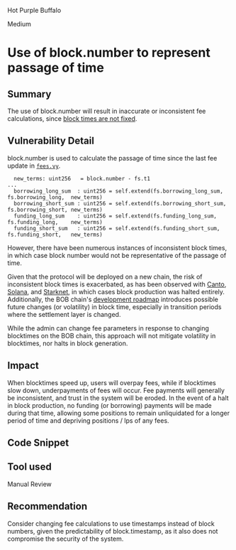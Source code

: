 Hot Purple Buffalo

Medium

# Use of block.number to represent passage of time

## Summary
The use of block.number will result in inaccurate or inconsistent fee calculations, since [block times are not fixed](https://etherscan.io/chart/blocktime).

## Vulnerability Detail
block.number is used to calculate the passage of time since the last fee update in [`fees.vy`](https://github.com/sherlock-audit/2024-08-velar-artha/blob/main/gl-sherlock/contracts/fees.vy#L147).

```solidity
  new_terms: uint256   = block.number - fs.t1
... 
  borrowing_long_sum  : uint256 = self.extend(fs.borrowing_long_sum,  fs.borrowing_long,  new_terms)
  borrowing_short_sum : uint256 = self.extend(fs.borrowing_short_sum, fs.borrowing_short, new_terms)
  funding_long_sum    : uint256 = self.extend(fs.funding_long_sum,    fs.funding_long,    new_terms)
  funding_short_sum   : uint256 = self.extend(fs.funding_short_sum,   fs.funding_short,   new_terms)
```

However, there have been numerous instances of inconsistent block times, in which case block number would not be representative of the passage of time. 

Given that the protocol will be deployed on a new chain, the risk of inconsistent block times is exacerbated, as has been observed with [Canto](https://crypto.news/canto-blockchain-struggles-to-restart-following-outage/), [Solana](https://crypto.news/solana-stops-processing-transactions-sol-sinks-by-4/), and [Starknet](https://crypto.news/starknet-faces-4-hour-outage-block-production-halts/), in which cases block production was halted entirely. Additionally, the BOB chain's [development roadmap](https://docs.gobob.xyz/docs/learn/bob-stack/roadmap) introduces possible future changes (or volatility) in block time, especially in transition periods where the settlement layer is changed.

While the admin can change fee parameters in response to changing blocktimes on the BOB chain, this approach will not mitigate volatility in blocktimes, nor halts in block generation. 
## Impact
When blocktimes speed up, users will overpay fees, while if blocktimes slow down, underpayments of fees will occur. Fee payments will generally be inconsistent, and trust in the system will be eroded. In the event of a halt in block production, no funding (or borrowing) payments will be made during that time, allowing some positions to remain unliquidated for a longer period of time and depriving positions / lps of any fees.

## Code Snippet

## Tool used

Manual Review

## Recommendation
Consider changing fee calculations to use timestamps instead of block numbers, given the predictability of block.timestamp, as it also does not compromise the security of the system.
